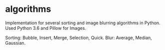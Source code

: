 # algorithms
Implementation for several sorting and image blurring algorithms in Python. Used Python 3.6 and Pillow for Images.

Sorting: Bubble, Insert, Merge, Selection, Quick.
Blur: Average, Median, Gaussian.
